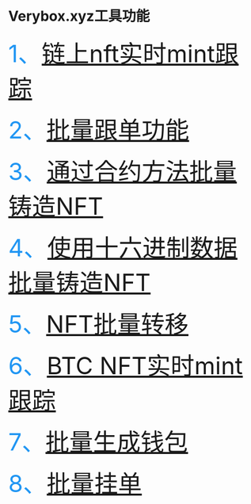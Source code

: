 #  Verybox.xyz工具功能

<font color=#2196f3 size=7> 1、[链上nft实时mint跟踪]("/#/veryboxXyz/feature/_mint_live")</font>

<font color=#2196f3 size=7> 2、[批量跟单功能]("/#/veryboxXyz/feature/_follow_mint")</font>

<font color=#2196f3 size=7> 3、[通过合约方法批量铸造NFT]("/#/veryboxXyz/feature/_mint_nft")</font>

<font color=#2196f3 size=7> 4、[使用十六进制数据批量铸造NFT]("/#/veryboxXyz/feature/_0xdata_mint")</font>

<font color=#2196f3 size=7> 5、[NFT批量转移]("/#/veryboxXyz/feature/_collect_nft")</font>

<font color=#2196f3 size=7> 6、[BTC NFT实时mint跟踪]("/#/veryboxXyz/feature/_btc_live")</font>

<font color=#2196f3 size=7> 7、[批量生成钱包]("/#/veryboxXyz/feature/_build_wallet")</font>

<font color=#2196f3 size=7> 8、[批量挂单]("/#/veryboxXyz/feature/_list_nft")</font>